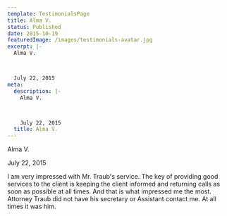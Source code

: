 ```yaml
---
template: TestimonialsPage
title: Alma V.
status: Published
date: 2015-10-19
featuredImage: /images/testimonials-avatar.jpg
excerpt: |-
  Alma V.



  July 22, 2015
meta:
  description: |-
    Alma V.



    July 22, 2015
  title: Alma V.
---
```

<!--StartFragment-->

Alma V.



July 22, 2015



I am very impressed with Mr. Traub's service. The key of providing good services to the client is keeping the client informed and returning calls as soon as possible at all times. And that is what impressed me the most. Attorney Traub did not have his secretary or Assistant contact me. At all times it was him.

<!--EndFragment-->